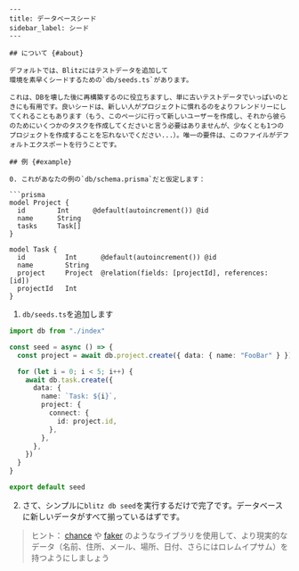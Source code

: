 ```mdx
---
title: データベースシード
sidebar_label: シード
---

## について {#about}

デフォルトでは、Blitzにはテストデータを追加して
環境を素早くシードするための`db/seeds.ts`があります。

これは、DBを壊した後に再構築するのに役立ちますし、単に古いテストデータでいっぱいのときにも有用です。良いシードは、新しい人がプロジェクトに慣れるのをよりフレンドリーにしてくれることもあります（もう、このページに行って新しいユーザーを作成し、それから彼らのためにいくつかのタスクを作成してくださいと言う必要はありませんが、少なくとも1つのプロジェクトを作成することを忘れないでください...）。唯一の要件は、このファイルがデフォルトエクスポートを行うことです。

## 例 {#example}

0. これがあなたの例の`db/schema.prisma`だと仮定します：

```prisma
model Project {
  id        Int      @default(autoincrement()) @id
  name      String
  tasks     Task[]
}

model Task {
  id          Int      @default(autoincrement()) @id
  name        String
  project     Project  @relation(fields: [projectId], references: [id])
  projectId   Int
}
```

1. `db/seeds.ts`を追加します

```ts
import db from "./index"

const seed = async () => {
  const project = await db.project.create({ data: { name: "FooBar" } })

  for (let i = 0; i < 5; i++) {
    await db.task.create({
      data: {
        name: `Task: ${i}`,
        project: {
          connect: {
            id: project.id,
          },
        },
      },
    })
  }
}

export default seed
```

2. さて、シンプルに`blitz db seed`を実行するだけで完了です。データベースに新しいデータがすべて揃っているはずです。

> ヒント： [chance](https://chancejs.com/) や [faker](https://fakerjs.dev/) のようなライブラリを使用して、より現実的なデータ（名前、住所、メール、場所、日付、さらにはロレムイプサム）を持つようにしましょう
```